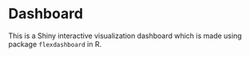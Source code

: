 # Dashboard

This is a Shiny interactive visualization dashboard which is made using package `flexdashboard` in R.
